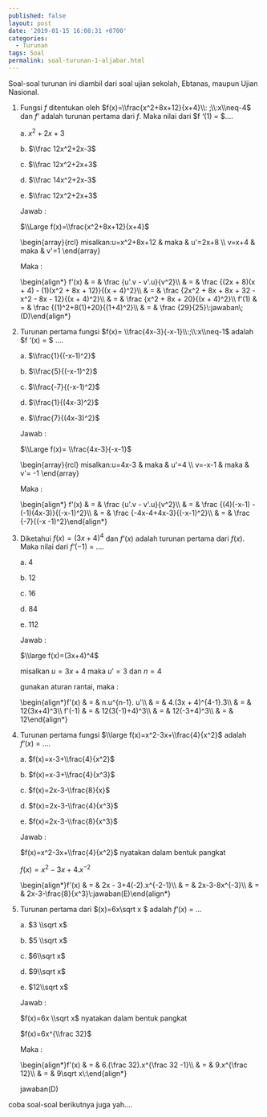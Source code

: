 ```yaml
---
published: false
layout: post
date: '2019-01-15 16:08:31 +0700'
categories:
  - Turunan
tags: Soal
permalink: soal-turunan-1-aljabar.html
---
```

Soal-soal turunan ini diambil dari soal ujian sekolah, Ebtanas, maupun Ujian Nasional.

1.  Fungsi $f$ ditentukan oleh $f(x)=\\frac{x^2+8x+12}{x+4}\\: ;\\:x\\neq-4$ dan $f ‘$ adalah turunan pertama dari $f$. Maka nilai dari $f ‘(1) = $….
    
    a. $x^2+2x+3$
    
    b. $\\frac 12x^2+2x-3$
    
    c. $\\frac 12x^2+2x+3$
    
    d. $\\frac 14x^2+2x-3$
    
    e. $\\frac 12x^2+2x+3$
    
    Jawab :
    
    $\\Large f(x)=\\frac{x^2+8x+12}{x+4}$
    
    \\begin{array}{rcl} misalkan:u=x^2+8x+12 & maka & u'=2x+8 \\\\ v=x+4 & maka & v'=1 \\end{array}
    
    Maka :
    
    \\begin{align\*} f'(x) & = & \\frac {u'.v - v'.u}{v^2}\\\\ & = & \\frac {(2x + 8)(x + 4) - (1)(x^2 + 8x + 12)}{(x + 4)^2}\\\\ & = & \\frac {2x^2 + 8x + 8x + 32 - x^2 - 8x - 12}{(x + 4)^2}\\\\ & = & \\frac {x^2 + 8x + 20}{(x + 4)^2}\\\\ f'(1) & = & \\frac {(1)^2+8(1)+20}{(1+4)^2}\\\\ & = & \\frac {29}{25}\\:jawaban\\;(D)\\end{align\*}
    
2.  Turunan pertama fungsi $f(x)= \\frac{4x-3}{-x-1}\\:;\\:x\\neq-1$ adalah $f ‘(x) = $ ….
    
    a. $\\frac{1}{(-x-1)^2}$
    
    b. $\\frac{5}{(-x-1)^2}$
    
    c. $\\frac{-7}{(-x-1)^2}$
    
    d. $\\frac{1}{(4x-3)^2}$
    
    e. $\\frac{7}{(4x-3)^2}$
    
    Jawab :
    
    $\\Large f(x)= \\frac{4x-3}{-x-1}$
    
    \\begin{array}{rcl} misalkan:u=4x-3 & maka & u'=4 \\\\ v=-x-1 & maka & v'= -1 \\end{array}
    
    Maka :
    
    \\begin{align\*} f'(x) & = & \\frac {u'.v - v'.u}{v^2}\\\\ & = & \\frac {(4)(-x-1) - (-1)(4x-3)}{(-x-1)^2}\\\\ & = & \\frac {-4x-4+4x-3}{(-x-1)^2}\\\\ & = & \\frac {-7}{(-x -1)^2}\\end{align\*}
    
3.  Diketahui $f(x)=(3x+4)^4$ dan $f ‘(x)$ adalah turunan pertama dari $f(x)$. Maka nilai dari $f ‘(-1)$ = ….
    
    a. 4
    
    b. 12
    
    c. 16
    
    d. 84
    
    e. 112
    
    Jawab :
    
    $\\large f(x)=(3x+4)^4$
    
    misalkan $u = 3x + 4$ maka $u’ = 3$ dan $n = 4$
    
    gunakan aturan rantai, maka :
    
    \\begin{align\*}f'(x) & = & n.u^{n-1}. u'\\\\ & = & 4.(3x + 4)^{4-1}.3\\\\ & = & 12(3x+4)^3\\\\ f'(-1) & = & 12(3(-1)+4)^3\\\\ & = & 12(-3+4)^3\\\\ & = & 12\\end{align\*}
    
4.  Turunan pertama fungsi $\\large f(x)=x^2-3x+\\frac{4}{x^2}$ adalah $f ‘(x)$ = ….
    
    a. $f(x)=x-3+\\frac{4}{x^2}$
    
    b. $f(x)=x-3+\\frac{4}{x^3}$
    
    c. $f(x)=2x-3-\\frac{8}{x}$
    
    d. $f(x)=2x-3-\\frac{4}{x^3}$
    
    e. $f(x)=2x-3-\\frac{8}{x^3}$
    
    Jawab :
    
    $f(x)=x^2-3x+\\frac{4}{x^2}$ nyatakan dalam bentuk pangkat
    
    $f(x)=x^2-3x+4.x^{-2}$
    
    \\begin{align\*}f'(x) & = & 2x - 3+4(-2).x^{-2-1}\\\\ & = & 2x-3-8x^{-3}\\\\ & = & 2x-3-\\frac{8}{x^3}\\:jawaban(E)\\end{align\*}
    
5.  Turunan pertama dari $(x)=6x\\sqrt x $ adalah $f ‘(x)$ = …
    
    a. $3 \\sqrt x$
    
    b. $5 \\sqrt x$
    
    c. $6\\sqrt x$
    
    d. $9\\sqrt x$
    
    e. $12\\sqrt x$
    
    Jawab :
    
    $f(x)=6x \\sqrt x$ nyatakan dalam bentuk pangkat
    
    $f(x)=6x^{\\frac 32}$
    
    Maka :
    
    \\begin{align\*}f'(x) & = & 6.(\\frac 32).x^{\\frac 32 -1}\\\\ & = & 9.x^{\\frac 12}\\\\ & = & 9\\sqrt x\\:\\end{align\*}
    
    jawaban(D)
    

coba soal-soal berikutnya juga yah….